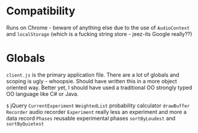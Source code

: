 # Compatibility

Runs on Chrome - beware of anything else due to the use of `AudioContext` and `localStorage` (which is a fucking string store - jeez-its Google really??)

# Globals

`client.js` is the primary application file. There are a lot of globals and scoping is ugly - whoopsie. Should have written this in a more object oriented way. Better yet, I should have used a traditional OO strongly typed OO language like C# or Java.


`$` jQuery
`CurrentExperiment`
`WeightedList` probability calculator
`drawBuffer`
`Recorder` audio recorder
`Experiment` really less an experiment and more a data record
`Phases` reusable experimental phases
`sortByLoudest` and `sortByQuietest`